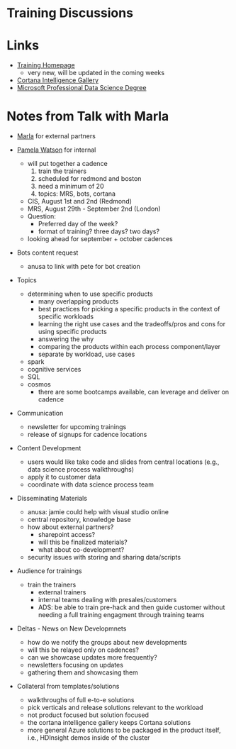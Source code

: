 Training Discussions
=====================

# Links

+ [Training Homepage](http://learnanalytics.microsoft.com/training/)
    - very new, will be updated in the coming weeks
+ [Cortana Intelligence Gallery](https://gallery.cortanaintelligence.com/solutionTemplates)
+ [Microsoft Professional Data Science Degree](https://academy.microsoft.com/en-US/professional-degree/data-science/)


# Notes from Talk with Marla

+ [Marla](mailto:marla.michel@microsoft.com) for external partners
+ [Pamela Watson](mailto:pawatson@microsoft.com) for internal
    - will put together a cadence
    	1. train the trainers
        2. scheduled for redmond and boston
        3. need a minimum of 20
        4. topics: MRS, bots, cortana
    - CIS, August 1st and 2nd (Redmond)
    - MRS, August 29th - September 2nd (London)
    - Question: 
        * Preferred day of the week?
    	* format of training? three days? two days?
    - looking ahead for september + october cadences

+ Bots content request
    - anusa to link with pete for bot creation

+ Topics
    - determining when to use specific products
        + many overlapping products
        + best practices for picking a specific products in the context of specific workloads
        + learning the right use cases and the tradeoffs/pros and cons for using specific products
        + answering the why
        + comparing the products within each process component/layer
        + separate by workload, use cases
    - spark
    - cognitive services
    - SQL
    - cosmos
        * there are some bootcamps available, can leverage and deliver on cadence

+ Communication
    - newsletter for upcoming trainings
    - release of signups for cadence locations 

+ Content Development
    - users would like take code and slides from central locations (e.g., data science process walkthroughs)
    - apply it to customer data
    - coordinate with data science process team

+ Disseminating Materials
    - anusa: jamie could help with visual studio online
    - central repository, knowledge base
    - how about external partners?
        * sharepoint access?
        * will this be finalized materials?
        * what about co-development?
    - security issues with storing and sharing data/scripts

+ Audience for trainings
    - train the trainers
        * external trainers
        * internal teams dealing with presales/customers
        * ADS: be able to train pre-hack and then guide customer without needing a full training engagment through training teams

+ Deltas - News on New Developmnets
    - how do we notify the groups about new developments
    - will this be relayed only on cadences?
    - can we showcase updates more frequently?
    - newsletters focusing on updates
    - gathering them and showcasing them

+ Collateral from templates/solutions
    - walkthroughs of full e-to-e solutions
    - pick verticals and release solutions relevant to the workload
    - not product focused but solution focused
    - the cortana intelligence gallery keeps Cortana solutions
    - more general Azure solutions to be packaged in the product itself, i.e., HDInsight demos inside of the cluster

